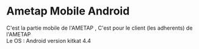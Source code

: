 # Ametap Mobile Android

C'est la partie mobile de l'AMETAP , C'est pour le client (les adherents) de l'AMETAP
<br>Le OS : Android version kitkat 4.4

